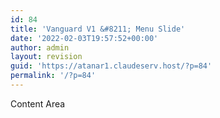 ```yaml
---
id: 84
title: 'Vanguard V1 &#8211; Menu Slide'
date: '2022-02-03T19:57:52+00:00'
author: admin
layout: revision
guid: 'https://atanar1.claudeserv.host/?p=84'
permalink: '/?p=84'
---
```


<div class="elementor-theme-builder-content-area">Content Area</div>